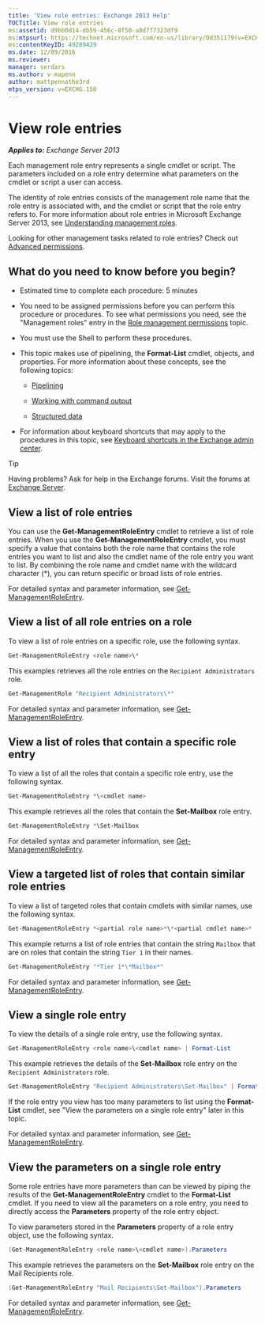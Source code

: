 ```yaml
---
title: 'View role entries: Exchange 2013 Help'
TOCTitle: View role entries
ms:assetid: d9bb0d14-db59-456c-8f50-a8d7f7323df9
ms:mtpsurl: https://technet.microsoft.com/en-us/library/Dd351179(v=EXCHG.150)
ms:contentKeyID: 49289429
ms.date: 12/09/2016
ms.reviewer: 
manager: serdars
ms.author: v-mapenn
author: mattpennathe3rd
mtps_version: v=EXCHG.150
---
```


# View role entries

_**Applies to:** Exchange Server 2013_

Each management role entry represents a single cmdlet or script. The parameters included on a role entry determine what parameters on the cmdlet or script a user can access.

The identity of role entries consists of the management role name that the role entry is associated with, and the cmdlet or script that the role entry refers to. For more information about role entries in Microsoft Exchange Server 2013, see [Understanding management roles](understanding-management-roles-exchange-2013-help.md).

Looking for other management tasks related to role entries? Check out [Advanced permissions](advanced-permissions-exchange-2013-help.md).

## What do you need to know before you begin?

- Estimated time to complete each procedure: 5 minutes

- You need to be assigned permissions before you can perform this procedure or procedures. To see what permissions you need, see the "Management roles" entry in the [Role management permissions](role-management-permissions-exchange-2013-help.md) topic.

- You must use the Shell to perform these procedures.

- This topic makes use of pipelining, the **Format-List** cmdlet, objects, and properties. For more information about these concepts, see the following topics:

  - [Pipelining](https://technet.microsoft.com/en-us/library/aa998260\(v=exchg.150\))

  - [Working with command output](working-with-command-output-exchange-2013-help.md)

  - [Structured data](https://technet.microsoft.com/en-us/library/aa996386\(v=exchg.150\))

- For information about keyboard shortcuts that may apply to the procedures in this topic, see [Keyboard shortcuts in the Exchange admin center](keyboard-shortcuts-in-the-exchange-admin-center-2013-help.md).

> [!TIP]
> Having problems? Ask for help in the Exchange forums. Visit the forums at [Exchange Server](https://go.microsoft.com/fwlink/p/?linkid=60612).

## View a list of role entries

You can use the **Get-ManagementRoleEntry** cmdlet to retrieve a list of role entries. When you use the **Get-ManagementRoleEntry** cmdlet, you must specify a value that contains both the role name that contains the role entries you want to list and also the cmdlet name of the role entry you want to list. By combining the role name and cmdlet name with the wildcard character (\*), you can return specific or broad lists of role entries.

For detailed syntax and parameter information, see [Get-ManagementRoleEntry](https://technet.microsoft.com/en-us/library/dd335210\(v=exchg.150\)).

## View a list of all role entries on a role

To view a list of role entries on a specific role, use the following syntax.

```powershell
Get-ManagementRoleEntry <role name>\*
```

This examples retrieves all the role entries on the `Recipient Administrators` role.

```powershell
Get-ManagementRole "Recipient Administrators\*"
```

For detailed syntax and parameter information, see [Get-ManagementRoleEntry](https://technet.microsoft.com/en-us/library/dd335210\(v=exchg.150\)).

## View a list of roles that contain a specific role entry

To view a list of all the roles that contain a specific role entry, use the following syntax.

```powershell
Get-ManagementRoleEntry *\<cmdlet name>
```

This example retrieves all the roles that contain the **Set-Mailbox** role entry.

```powershell
Get-ManagementRoleEntry *\Set-Mailbox
```

For detailed syntax and parameter information, see [Get-ManagementRoleEntry](https://technet.microsoft.com/en-us/library/dd335210\(v=exchg.150\)).

## View a targeted list of roles that contain similar role entries

To view a list of targeted roles that contain cmdlets with similar names, use the following syntax.

```powershell
Get-ManagementRoleEntry *<partial role name>*\*<partial cmdlet name>*
```

This example returns a list of role entries that contain the string `Mailbox` that are on roles that contain the string `Tier 1` in their names.

```powershell
Get-ManagementRoleEntry "*Tier 1*\*Mailbox*"
```

For detailed syntax and parameter information, see [Get-ManagementRoleEntry](https://technet.microsoft.com/en-us/library/dd335210\(v=exchg.150\)).

## View a single role entry

To view the details of a single role entry, use the following syntax.

```powershell
Get-ManagementRoleEntry <role name>\<cmdlet name> | Format-List
```

This example retrieves the details of the **Set-Mailbox** role entry on the `Recipient Administrators` role.

```powershell
Get-ManagementRoleEntry "Recipient Administrators\Set-Mailbox" | Format-List
```

If the role entry you view has too many parameters to list using the **Format-List** cmdlet, see "View the parameters on a single role entry" later in this topic.

For detailed syntax and parameter information, see [Get-ManagementRoleEntry](https://technet.microsoft.com/en-us/library/dd335210\(v=exchg.150\)).

## View the parameters on a single role entry

Some role entries have more parameters than can be viewed by piping the results of the **Get-ManagementRoleEntry** cmdlet to the **Format-List** cmdlet. If you need to view all the parameters on a role entry, you need to directly access the **Parameters** property of the role entry object.

To view parameters stored in the **Parameters** property of a role entry object, use the following syntax.

```powershell
(Get-ManagementRoleEntry <role name>\<cmdlet name>).Parameters
```

This example retrieves the parameters on the **Set-Mailbox** role entry on the Mail Recipients role.

```powershell
(Get-ManagementRoleEntry "Mail Recipients\Set-Mailbox").Parameters
```

For detailed syntax and parameter information, see [Get-ManagementRoleEntry](https://technet.microsoft.com/en-us/library/dd335210\(v=exchg.150\)).
